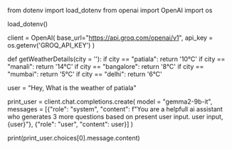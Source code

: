 from dotenv import load_dotenv
from openai import OpenAI
import os

load_dotenv()

client = OpenAI(
    base_url="https://api.groq.com/openai/v1",
    api_key = os.getenv('GROQ_API_KEY')
)


def getWeatherDetails(city = ''):
    if city == "patiala": return '10°C'
    if city == "manali": return '14°C'
    if city == "bangalore": return '8°C'
    if city == "mumbai": return '5°C'
    if city == "delhi": return '6°C'

user = "Hey, What is the weather of patiala"

print_user = client.chat.completions.create(
    model = "gemma2-9b-it",
    messages = [{"role": "system", "content": f"You are a helpfull ai assistant who generates 3 more questions based on present user input. user input, {user}"}, {"role": "user", "content": user}] 
)

print(print_user.choices[0].message.content)
        
